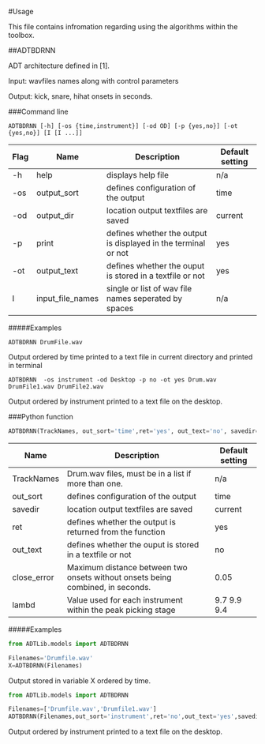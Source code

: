 #Usage

This file contains infromation regarding using the algorithms within the toolbox.

##ADTBDRNN

ADT architecture defined in [1].

Input: wavfiles names along with control parameters

Output: kick, snare, hihat onsets in seconds.

###Command line

    ADTBDRNN [-h] [-os {time,instrument}] [-od OD] [-p {yes,no}] [-ot {yes,no}] [I [I ...]]   
    
| Flag   | Name           |   Description                                                       | Default setting  |
| ----  |  -------  | ----- |   ------   |   
| -h     |  help             |   displays help file                                              | n/a     |                                           
| -os    |   output_sort     |   defines configuration of the output                            | time |
| -od    |   output_dir      |   location output textfiles are saved                            | current| 
| -p     |   print           |   defines whether the output is displayed in the terminal or not | yes|
| -ot    |   output_text     |   defines whether the ouput is stored in a textfile or not       | yes|
| I      |   input_file_names|   single or list of wav file names seperated by spaces                     |  n/a |

#####Examples

    ADTBDRNN DrumFile.wav

  Output ordered by time printed to a text file in current directory and printed in terminal
  
    ADTBDRNN  -os instrument -od Desktop -p no -ot yes Drum.wav DrumFile1.wav DrumFile2.wav
  
  Output ordered by instrument printed to a text file on the desktop.

  
###Python function
```Python
ADTBDRNN(TrackNames, out_sort='time',ret='yes', out_text='no', savedir='current',close_error=0.05,lambd=[9.7,9.9,4.9])
```
| Name           |   Description                                                       | Default setting  |
|  -------  | ----- |   ------   |   
|       TrackNames      | Drum.wav files, must be in a list if more than one.                                        | n/a     |                                           
|   out_sort     |   defines configuration of the output                              | time |
|   savedir      |   location output textfiles are saved                            | current| 
|   ret           |   defines whether the output is returned from the function      | yes|
|   out_text     |   defines whether the ouput is stored in a textfile or not       | no|
|   close_error|     Maximum distance between two onsets without onsets being combined, in seconds.                 |  0.05 |
|   lambd|     Value used for each instrument within the peak picking stage                |  9.7 9.9 9.4 |

#####Examples

```Python
from ADTLib.models import ADTBDRNN

Filenames='Drumfile.wav'
X=ADTBDRNN(Filenames)
```
Output stored in variable X ordered by time.
  
```Python
from ADTLib.models import ADTBDRNN

Filenames=['Drumfile.wav','Drumfile1.wav']
ADTBDRNN(Filenames,out_sort='instrument',ret='no',out_text='yes',savedir='Desktop')
```
Output ordered by instrument printed to a text file on the desktop.



